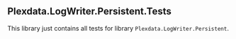 ﻿
## Plexdata.LogWriter.Persistent.Tests

This library just contains all tests for library `Plexdata.LogWriter.Persistent`.
